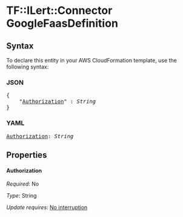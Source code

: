 # TF::ILert::Connector GoogleFaasDefinition

## Syntax

To declare this entity in your AWS CloudFormation template, use the following syntax:

### JSON

<pre>
{
    "<a href="#authorization" title="Authorization">Authorization</a>" : <i>String</i>
}
</pre>

### YAML

<pre>
<a href="#authorization" title="Authorization">Authorization</a>: <i>String</i>
</pre>

## Properties

#### Authorization

_Required_: No

_Type_: String

_Update requires_: [No interruption](https://docs.aws.amazon.com/AWSCloudFormation/latest/UserGuide/using-cfn-updating-stacks-update-behaviors.html#update-no-interrupt)


